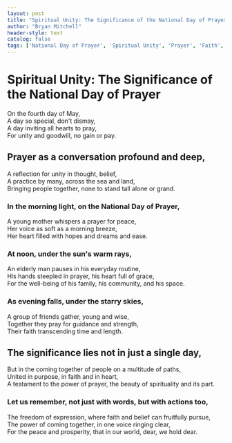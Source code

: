 ```yaml
---
layout: post
title: "Spiritual Unity: The Significance of the National Day of Prayer"
author: "Bryan Mitchell"
header-style: text
catalog: false
tags: ['National Day of Prayer', 'Spiritual Unity', 'Prayer', 'Faith', 'Freedom', 'Reflection', 'Community']
---
```


# Spiritual Unity: The Significance of the National Day of Prayer  

On the fourth day of May,  
A day so special, don't dismay,  
A day inviting all hearts to pray,  
For unity and goodwill, no gain or pay.  

## Prayer as a conversation profound and deep,  
A reflection for unity in thought, belief,  
A practice by many, across the sea and land,  
Bringing people together, none to stand tall alone or grand.  

### In the morning light, on the National Day of Prayer,  
A young mother whispers a prayer for peace,  
Her voice as soft as a morning breeze,  
Her heart filled with hopes and dreams and ease.  

### At noon, under the sun's warm rays,  
An elderly man pauses in his everyday routine,  
His hands steepled in prayer, his heart full of grace,  
For the well-being of his family, his community, and his space.  

### As evening falls, under the starry skies,  
A group of friends gather, young and wise,  
Together they pray for guidance and strength,  
Their faith transcending time and length.  

## The significance lies not in just a single day,  
But in the coming together of people on a multitude of paths,  
United in purpose, in faith and in heart,  
A testament to the power of prayer, the beauty of spirituality and its part.  

### Let us remember, not just with words, but with actions too,  
The freedom of expression, where faith and belief can fruitfully pursue,  
The power of coming together, in one voice ringing clear,  
For the peace and prosperity, that in our world, dear, we hold dear.  